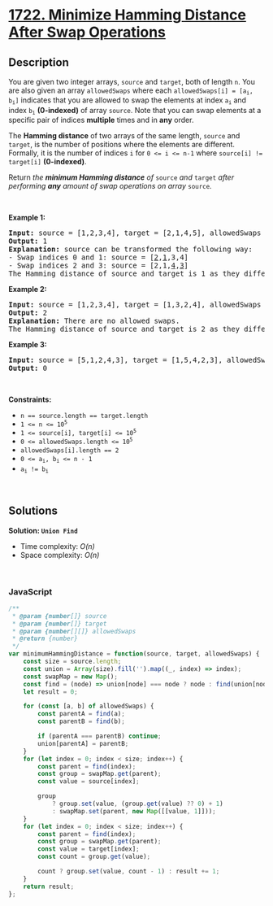 # [1722. Minimize Hamming Distance After Swap Operations](https://leetcode.com/problems/minimize-hamming-distance-after-swap-operations)

## Description

<div class="xFUwe" data-track-load="description_content"><p>You are given two integer arrays, <code>source</code> and <code>target</code>, both of length <code>n</code>. You are also given an array <code>allowedSwaps</code> where each <code>allowedSwaps[i] = [a<sub>i</sub>, b<sub>i</sub>]</code> indicates that you are allowed to swap the elements at index <code>a<sub>i</sub></code> and index <code>b<sub>i</sub></code> <strong>(0-indexed)</strong> of array <code>source</code>. Note that you can swap elements at a specific pair of indices <strong>multiple</strong> times and in <strong>any</strong> order.</p>

<p>The <strong>Hamming distance</strong> of two arrays of the same length, <code>source</code> and <code>target</code>, is the number of positions where the elements are different. Formally, it is the number of indices <code>i</code> for <code>0 &lt;= i &lt;= n-1</code> where <code>source[i] != target[i]</code> <strong>(0-indexed)</strong>.</p>

<p>Return <em>the <strong>minimum Hamming distance</strong> of </em><code>source</code><em> and </em><code>target</code><em> after performing <strong>any</strong> amount of swap operations on array </em><code>source</code><em>.</em></p>

<p>&nbsp;</p>
<p><strong class="example">Example 1:</strong></p>

<pre><strong>Input:</strong> source = [1,2,3,4], target = [2,1,4,5], allowedSwaps = [[0,1],[2,3]]
<strong>Output:</strong> 1
<strong>Explanation:</strong> source can be transformed the following way:
- Swap indices 0 and 1: source = [<u>2</u>,<u>1</u>,3,4]
- Swap indices 2 and 3: source = [2,1,<u>4</u>,<u>3</u>]
The Hamming distance of source and target is 1 as they differ in 1 position: index 3.
</pre>

<p><strong class="example">Example 2:</strong></p>

<pre><strong>Input:</strong> source = [1,2,3,4], target = [1,3,2,4], allowedSwaps = []
<strong>Output:</strong> 2
<strong>Explanation:</strong> There are no allowed swaps.
The Hamming distance of source and target is 2 as they differ in 2 positions: index 1 and index 2.
</pre>

<p><strong class="example">Example 3:</strong></p>

<pre><strong>Input:</strong> source = [5,1,2,4,3], target = [1,5,4,2,3], allowedSwaps = [[0,4],[4,2],[1,3],[1,4]]
<strong>Output:</strong> 0
</pre>

<p>&nbsp;</p>
<p><strong>Constraints:</strong></p>

<ul>
	<li><code>n == source.length == target.length</code></li>
	<li><code>1 &lt;= n &lt;= 10<sup>5</sup></code></li>
	<li><code>1 &lt;= source[i], target[i] &lt;= 10<sup>5</sup></code></li>
	<li><code>0 &lt;= allowedSwaps.length &lt;= 10<sup>5</sup></code></li>
	<li><code>allowedSwaps[i].length == 2</code></li>
	<li><code>0 &lt;= a<sub>i</sub>, b<sub>i</sub> &lt;= n - 1</code></li>
	<li><code>a<sub>i</sub> != b<sub>i</sub></code></li>
</ul>
</div>

<p>&nbsp;</p>

## Solutions

**Solution: `Union Find`**
- Time complexity: <em>O(n)</em>
- Space complexity: <em>O(n)</em>

<p>&nbsp;</p>

### **JavaScript**

```js
/**
 * @param {number[]} source
 * @param {number[]} target
 * @param {number[][]} allowedSwaps
 * @return {number}
 */
var minimumHammingDistance = function(source, target, allowedSwaps) {
    const size = source.length;
    const union = Array(size).fill('').map((_, index) => index);
    const swapMap = new Map();
    const find = (node) => union[node] === node ? node : find(union[node]);
    let result = 0;

    for (const [a, b] of allowedSwaps) {
        const parentA = find(a);
        const parentB = find(b);

        if (parentA === parentB) continue;
        union[parentA] = parentB;
    }
    for (let index = 0; index < size; index++) {
        const parent = find(index);
        const group = swapMap.get(parent);
        const value = source[index];

        group 
            ? group.set(value, (group.get(value) ?? 0) + 1)
            : swapMap.set(parent, new Map([[value, 1]]));
    }
    for (let index = 0; index < size; index++) {
        const parent = find(index);
        const group = swapMap.get(parent);
        const value = target[index];
        const count = group.get(value);

        count ? group.set(value, count - 1) : result += 1;
    }
    return result;
};
```
